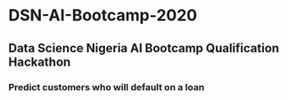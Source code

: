 # DSN-AI-Bootcamp-2020
## Data Science Nigeria AI Bootcamp Qualification Hackathon
### Predict customers who will default on a loan
